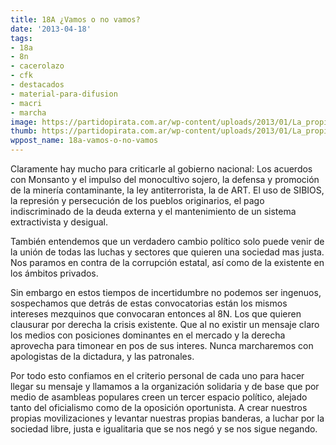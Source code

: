 ```yaml
---
title: 18A ¿Vamos o no vamos?
date: '2013-04-18'
tags:
- 18a
- 8n
- cacerolazo
- cfk
- destacados
- material-para-difusion
- macri
- marcha
image: https://partidopirata.com.ar/wp-content/uploads/2013/01/La_propiedad_intelectual_es_el_robo.jpg
thumb: https://partidopirata.com.ar/wp-content/uploads/2013/01/La_propiedad_intelectual_es_el_robo-150x150.jpg
wppost_name: 18a-vamos-o-no-vamos
---
```


Claramente hay mucho para criticarle al gobierno nacional: Los acuerdos con Monsanto y el impulso del monocultivo sojero, la defensa y promoción de la minería contaminante, la ley antiterrorista, la de ART. El uso de SIBIOS, la represión y persecución de los pueblos originarios, el pago indiscriminado de la deuda externa y el mantenimiento de un sistema extractivista y desigual. 
 
También entendemos que un verdadero cambio político solo puede venir de la unión de todas las luchas y sectores que quieren una sociedad mas justa. Nos paramos en contra de la corrupción estatal, así como de la existente en los ámbitos privados. 
 
Sin embargo en estos tiempos de incertidumbre no podemos ser ingenuos, sospechamos que detrás de estas convocatorias están los mismos intereses mezquinos que convocaran entonces al 8N. Los que quieren clausurar por derecha la crisis existente. Que al no existir un mensaje claro los medios con posiciones dominantes en el mercado y la derecha  aprovecha para timonear  en pos de sus interes. Nunca marcharemos con apologistas de la dictadura, y las patronales.
 
Por todo esto confiamos en el criterio personal de cada uno para hacer llegar su mensaje y llamamos a la organización solidaria y de base que por medio de asambleas populares creen un tercer espacio político, alejado tanto del oficialismo como de la oposición oportunista. A crear nuestros propias movilizaciones y levantar nuestras propias banderas, a luchar por la sociedad libre, justa e igualitaria que se nos negó y se nos sigue negando.  

